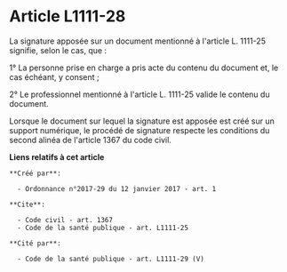 # Article L1111-28

La signature apposée sur un document mentionné à l'article L. 1111-25 signifie, selon le cas, que : 

1° La personne prise en charge a pris acte du contenu du document et, le cas échéant, y consent ; 

2° Le professionnel mentionné à l'article L. 1111-25 valide le contenu du document. 

Lorsque le document sur lequel la signature est apposée est créé sur un support numérique, le procédé de signature respecte
les conditions du second alinéa de l'article 1367 du code civil.

**Liens relatifs à cet article**

	**Créé par**:

	  - Ordonnance n°2017-29 du 12 janvier 2017 - art. 1

	**Cite**:

	  - Code civil - art. 1367
	  - Code de la santé publique - art. L1111-25

	**Cité par**:

	  - Code de la santé publique - art. L1111-29 (V)
